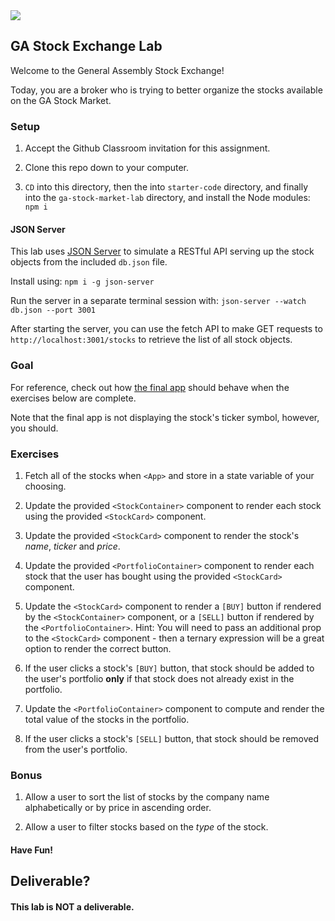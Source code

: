 <img src="https://images.unsplash.com/photo-1604689598793-b8bf1dc445a1?ixid=MXwxMjA3fDB8MHxwaG90by1wYWdlfHx8fGVufDB8fHw%3D&ixlib=rb-1.2.1&auto=format&fit=crop&w=1350&q=80">

## GA Stock Exchange Lab

Welcome to the General Assembly Stock Exchange!

Today, you are a broker who is trying to better organize the stocks available on the GA Stock Market.

### Setup

1. Accept the Github Classroom invitation for this assignment.

2. Clone this repo down to your computer.

3. `CD` into this directory, then the into `starter-code` directory, and finally into the `ga-stock-market-lab` directory, and install the Node modules:  `npm i`

#### JSON Server

This lab uses [JSON Server](https://www.npmjs.com/package/json-server) to simulate a RESTful API serving up the stock objects from the included `db.json` file.

Install using:  `npm i -g json-server`

Run the server in a separate terminal session with: `json-server --watch db.json --port 3001`

After starting the server, you can use the fetch API to make GET requests to `http://localhost:3001/stocks` to retrieve the list of all stock objects.

### Goal

For reference, check out how [the final app](https://d1pmw.csb.app/) should behave when the exercises below are complete.

Note that the final app is not displaying the stock's ticker symbol, however, you should.

### Exercises

1. Fetch all of the stocks when `<App>` and store in a state variable of your choosing.

2. Update the provided `<StockContainer>` component to render each stock using the provided `<StockCard>` component.

3. Update the provided `<StockCard>` component to render the stock's _name_, _ticker_ and _price_.   

4. Update the provided `<PortfolioContainer>` component to render each stock that the user has bought using the provided `<StockCard>` component.

5. Update the `<StockCard>` component to render a `[BUY]` button if rendered by the `<StockContainer>` component, or a `[SELL]` button if rendered by the `<PortfolioContainer>`.  Hint: You will need to pass an additional prop to the `<StockCard>` component - then a ternary expression will be a great option to render the correct button.

6. If the user clicks a stock's `[BUY]` button, that stock should be added to the user's portfolio **only** if that stock does not already exist in the portfolio.

7. Update the `<PortfolioContainer>` component to compute and render the total value of the stocks in the portfolio.

8. If the user clicks a stock's `[SELL]` button, that stock should be removed from the user's portfolio.

### Bonus 

1. Allow a user to sort the list of stocks by the company name alphabetically or by price in ascending order.

2. Allow a user to filter stocks based on the _type_ of the stock.

#### Have Fun!

## Deliverable?

#### This lab is NOT a deliverable.